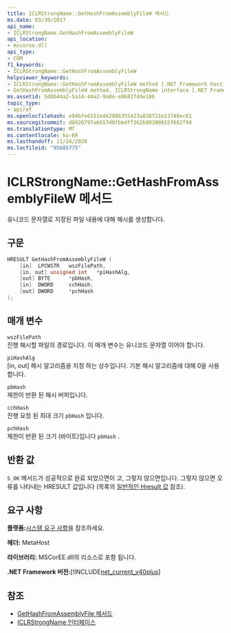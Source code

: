 ```yaml
---
title: ICLRStrongName::GetHashFromAssemblyFileW 메서드
ms.date: 03/30/2017
api_name:
- ICLRStrongName.GetHashFromAssemblyFileW
api_location:
- mscoree.dll
api_type:
- COM
f1_keywords:
- ICLRStrongName::GetHashFromAssemblyFileW
helpviewer_keywords:
- ICLRStrongName::GetHashFromAssemblyFileW method [.NET Framework hosting]
- GetHashFromAssemblyFileW method, ICLRStrongName interface [.NET Framework hosting]
ms.assetid: 5d0b44a2-5a14-44a2-9a0e-e8682fd4e106
topic_type:
- apiref
ms.openlocfilehash: e94bfe6151ed42886355423a838f21e13748ec61
ms.sourcegitcommit: d8020797a6657d0fbbdff362b80300815f682f94
ms.translationtype: MT
ms.contentlocale: ko-KR
ms.lasthandoff: 11/24/2020
ms.locfileid: "95685775"
---
```

# <a name="iclrstrongnamegethashfromassemblyfilew-method"></a>ICLRStrongName::GetHashFromAssemblyFileW 메서드

유니코드 문자열로 지정된 파일 내용에 대해 해시를 생성합니다.  
  
## <a name="syntax"></a>구문  
  
```cpp  
HRESULT GetHashFromAssemblyFileW (  
    [in]  LPCWSTR   wszFilePath,  
    [in, out] unsigned int   *piHashAlg,  
    [out] BYTE      *pbHash,  
    [in]  DWORD     cchHash,  
    [out] DWORD     *pchHash  
);  
```  
  
## <a name="parameters"></a>매개 변수  

 `wszFilePath`  
 진행 해시할 파일의 경로입니다. 이 매개 변수는 유니코드 문자열 이어야 합니다.  
  
 `piHashAlg`  
 [in, out] 해시 알고리즘을 지정 하는 상수입니다. 기본 해시 알고리즘에 대해 0을 사용 합니다.  
  
 `pbHash`  
 제한이 반환 된 해시 버퍼입니다.  
  
 `cchHash`  
 진행 요청 된 최대 크기 `pbHash` 입니다.  
  
 `pchHash`  
 제한이 반환 된 크기 (바이트)입니다 `pbHash` .  
  
## <a name="return-value"></a>반환 값  

 `S_OK` 메서드가 성공적으로 완료 되었으면이 고, 그렇지 않으면입니다. 그렇지 않으면 오류를 나타내는 HRESULT 값입니다 (목록의 [일반적인 Hresult 값](/windows/win32/seccrypto/common-hresult-values) 참조).  
  
## <a name="requirements"></a>요구 사항  

 **플랫폼:**[시스템 요구 사항](../../get-started/system-requirements.md)을 참조하세요.  
  
 **헤더:** MetaHost  
  
 **라이브러리:** MSCorEE.dll의 리소스로 포함 됩니다.  
  
 **.NET Framework 버전:**[!INCLUDE[net_current_v40plus](../../../../includes/net-current-v40plus-md.md)]  
  
## <a name="see-also"></a>참조

- [GetHashFromAssemblyFile 메서드](iclrstrongname-gethashfromassemblyfile-method.md)
- [ICLRStrongName 인터페이스](iclrstrongname-interface.md)
